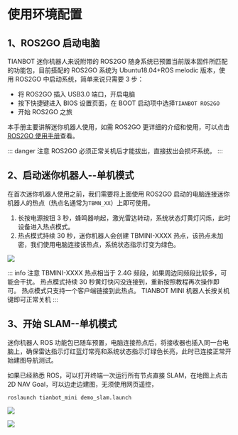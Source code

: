 # 使用环境配置

## 1、ROS2GO 启动电脑

TIANBOT 迷你机器人来说附带的 ROS2GO 随身系统已预置当前版本固件所匹配的功能包，目前搭配的 ROS2GO 系统为 Ubuntu18.04+ROS melodic 版本，使用 ROS2GO 中启动系统，简单来说只需要 3 步：

- 将 ROS2GO 插入 USB3.0 端口，开启电脑
- 按下快捷键进入 BIOS 设置页面，在 BOOT 启动项中选择`TIANBOT ROS2GO`
- 开始 ROS2GO 之旅

本手册主要讲解迷你机器人使用，如需 ROS2GO 更详细的介绍和使用，可以点击[ROS2GO 使用手册](../../ros2go/guide/chapter1)查看。

::: danger 注意
ROS2GO 必须正常关机后才能拔出，直接拔出会损坏系统。
:::

## 2、启动迷你机器人--单机模式

在首次迷你机器人使用之前，我们需要将上面使用 ROS2GO 启动的电脑连接迷你机器人的热点（热点名通常为`TBMN_XX`）上即可使用。

1. 长按电源按钮 3 秒，蜂鸣器响起，激光雷达转动，系统状态灯黄灯闪烁，此时设备进入热点模式。
2. 热点模式持续 30 秒，迷你机器人会创建 TBMINI-XXXX 热点，该热点未加密，我们使用电脑连接该热点，系统状态指示灯变为绿色。

![](https://img.kancloud.cn/44/93/4493f767fd25dfc28fc2b4c05d7cada2_6290x3098.png)

::: info 注意
TBMINI-XXXX 热点相当于 2.4G 频段，如果周边同频段比较多，可能会干扰。
热点模式持续 30 秒黄灯快闪没连接到，重新按照教程再次操作即可。
热点模式只支持一个客户端链接到此热点。
TIANBOT MINI 机器人长按关机键即可正常关机
:::

## 3、开始 SLAM--单机模式

迷你机器人 ROS 功能包已随车预置，电脑连接热点后，将接收器也插入同一台电脑上，确保雷达指示灯红蓝灯常亮和系统状态指示灯绿色长亮，此时已连接正常开始建图导航测试。

如果已经熟悉 ROS，可以打开终端一次运行所有节点直接 SLAM，在地图上点击 2D NAV Goal，可以边走边建图，无须使用网页遥控，

```shell
roslaunch tianbot_mini demo_slam.launch
```

![](https://img.kancloud.cn/7a/cd/7acd3a7a4bd377be6ad53cccec3c53c3_1920x1080.png)

![](https://img.kancloud.cn/25/91/25911a20c5ac9d5ef5eeb1ad22d74df1_2444x1702.png)
